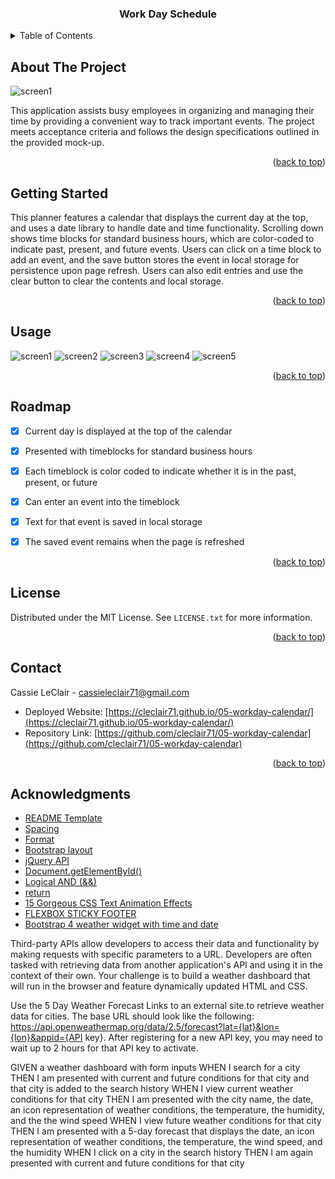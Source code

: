 
<a name="readme-top"></a>

<!-- PROJECT LOGO -->

  <h3 align="center">Work Day Schedule</h3>

<!-- TABLE OF CONTENTS -->
<details>
  <summary>Table of Contents</summary>
  <ol>
    <li>
      <a href="#about-the-project">About The Project</a>
    </li>
    <li>
      <a href="#getting-started">Getting Started</a>
    </li>
    <li><a href="#usage">Usage</a></li>
    <li><a href="#roadmap">Roadmap</a></li>
    <li><a href="#contributing">Contributing</a></li>
    <li><a href="#license">License</a></li>
    <li><a href="#contact">Contact</a></li>
    <li><a href="#acknowledgments">Acknowledgments</a></li>
  </ol>
</details>


<!-- ABOUT THE PROJECT -->
## About The Project

![screen1](https://user-images.githubusercontent.com/76407605/214712756-469e0aea-e7b2-469d-af5c-0c4242c202e2.JPG)

This application assists busy employees in organizing and managing their time by providing a convenient way to track important events. The project meets acceptance criteria and follows the design specifications outlined in the provided mock-up.


<p align="right">(<a href="#readme-top">back to top</a>)</p>



<!-- GETTING STARTED -->
## Getting Started

This planner features a calendar that displays the current day at the top, and uses a date library to handle date and time functionality. Scrolling down shows time blocks for standard business hours, which are color-coded to indicate past, present, and future events. Users can click on a time block to add an event, and the save button stores the event in local storage for persistence upon page refresh. Users can also edit entries and use the clear button to clear the contents and local storage.

<p align="right">(<a href="#readme-top">back to top</a>)</p>



<!-- USAGE EXAMPLES -->
## Usage
![screen1](https://user-images.githubusercontent.com/76407605/214712756-469e0aea-e7b2-469d-af5c-0c4242c202e2.JPG)
![screen2](https://user-images.githubusercontent.com/76407605/214712757-54441117-7c50-492d-8a4f-045cb9c4264e.JPG)
![screen3](https://user-images.githubusercontent.com/76407605/214712758-e2d516e5-0ad0-4013-8e66-09bced0a858b.JPG)
![screen4](https://user-images.githubusercontent.com/76407605/214712759-121fc383-5b2f-4e53-a509-13e4e0ecb29f.JPG)
![screen5](https://user-images.githubusercontent.com/76407605/214712761-c7b2ceea-8f9b-4cac-8537-5603ef8a72d3.JPG)
<p align="right">(<a href="#readme-top">back to top</a>)</p>



<!-- ROADMAP -->
## Roadmap

- [x] Current day is displayed at the top of the calendar
- [x] Presented with timeblocks for standard business hours
- [x] Each timeblock is color coded to indicate whether it is in the past, present, or future
- [x] Can enter an event into the timeblock
- [x] Text for that event is saved in local storage
- [x] The saved event remains when the page is refreshed


<p align="right">(<a href="#readme-top">back to top</a>)</p>


<!-- LICENSE -->
## License

Distributed under the MIT License. See `LICENSE.txt` for more information.

<p align="right">(<a href="#readme-top">back to top</a>)</p>



<!-- CONTACT -->
## Contact

Cassie LeClair - cassieleclair71@gmail.com

* Deployed Website: [https://cleclair71.github.io/05-workday-calendar/](https://cleclair71.github.io/05-workday-calendar/)
* Repository Link: [https://github.com/cleclair71/05-workday-calendar](https://github.com/cleclair71/05-workday-calendar)

<p align="right">(<a href="#readme-top">back to top</a>)</p>



<!-- ACKNOWLEDGMENTS -->
## Acknowledgments

* [README Template](https://github.com/othneildrew/Best-README-Template)
* [Spacing](https://getbootstrap.com/docs/4.0/utilities/spacing/)
* [Format](https://day.js.org/docs/en/display/format)
* [Bootstrap layout](https://getbootstrap.com/docs/5.0/layout/utilities/)
* [jQuery API](https://api.jquery.com/)
* [Document.getElementById()](https://developer.mozilla.org/en-US/docs/Web/API/Document/getElementById)
* [Logical AND (&&)](https://developer.mozilla.org/en-US/docs/Web/JavaScript/Reference/Operators/Logical_AND)
* [return](https://developer.mozilla.org/en-US/docs/Web/JavaScript/Reference/Statements/return)
* [15 Gorgeous CSS Text Animation Effects](https://alvarotrigo.com/blog/css-text-animations/)
* [FLEXBOX STICKY FOOTER](https://startbootstrap.com/snippets/sticky-footer-flexbox)
* [Bootstrap 4 weather widget with time and date](https://bbbootstrap.com/snippets/weather-widget-time-and-date-51644824)

Third-party APIs allow developers to access their data and functionality by making requests with specific parameters to a URL. Developers are often tasked with retrieving data from another application's API and using it in the context of their own. Your challenge is to build a weather dashboard that will run in the browser and feature dynamically updated HTML and CSS.

Use the 5 Day Weather Forecast Links to an external site.to retrieve weather data for cities. The base URL should look like the following: https://api.openweathermap.org/data/2.5/forecast?lat={lat}&lon={lon}&appid={API key}. After registering for a new API key, you may need to wait up to 2 hours for that API key to activate.

GIVEN a weather dashboard with form inputs
WHEN I search for a city
THEN I am presented with current and future conditions for that city and that city is added to the search history
WHEN I view current weather conditions for that city
THEN I am presented with the city name, the date, an icon representation of weather conditions, the temperature, the humidity, and the the wind speed
WHEN I view future weather conditions for that city
THEN I am presented with a 5-day forecast that displays the date, an icon representation of weather conditions, the temperature, the wind speed, and the humidity
WHEN I click on a city in the search history
THEN I am again presented with current and future conditions for that city